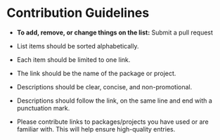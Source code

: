 # Contribution Guidelines

- **To add, remove, or change things on the list:** Submit a pull request

- List items should be sorted alphabetically.
- Each item should be limited to one link.
- The link should be the name of the package or project.
- Descriptions should be clear, concise, and non-promotional.
- Descriptions should follow the link, on the same line and end with a punctuation mark.
- Please contribute links to packages/projects you have used or are familiar with. This will help ensure high-quality entries.
